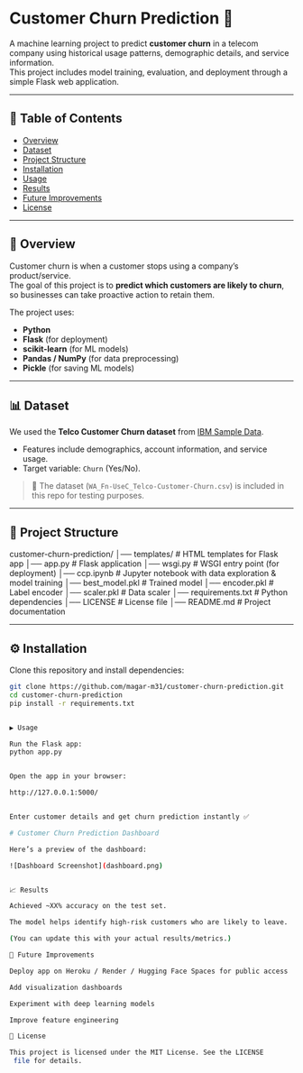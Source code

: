 # Customer Churn Prediction 🚀

A machine learning project to predict **customer churn** in a telecom company using historical usage patterns, demographic details, and service information.  
This project includes model training, evaluation, and deployment through a simple Flask web application.

---

## 📌 Table of Contents
- [Overview](#overview)
- [Dataset](#dataset)
- [Project Structure](#project-structure)
- [Installation](#installation)
- [Usage](#usage)
- [Results](#results)
- [Future Improvements](#future-improvements)
- [License](#license)

---

## 🔎 Overview
Customer churn is when a customer stops using a company’s product/service.  
The goal of this project is to **predict which customers are likely to churn**, so businesses can take proactive action to retain them.

The project uses:
- **Python**
- **Flask** (for deployment)
- **scikit-learn** (for ML models)
- **Pandas / NumPy** (for data preprocessing)
- **Pickle** (for saving ML models)

---

## 📊 Dataset
We used the **Telco Customer Churn dataset** from [IBM Sample Data](https://www.ibm.com/communities/analytics/watson-analytics-blog/guide-to-sample-datasets/).

- Features include demographics, account information, and service usage.
- Target variable: `Churn` (Yes/No).

> 📁 The dataset (`WA_Fn-UseC_Telco-Customer-Churn.csv`) is included in this repo for testing purposes.

---

## 📂 Project Structure

customer-churn-prediction/
│── templates/ # HTML templates for Flask app
│── app.py # Flask application
│── wsgi.py # WSGI entry point (for deployment)
│── ccp.ipynb # Jupyter notebook with data exploration & model training
│── best_model.pkl # Trained model
│── encoder.pkl # Label encoder
│── scaler.pkl # Data scaler
│── requirements.txt # Python dependencies
│── LICENSE # License file
│── README.md # Project documentation


---

## ⚙️ Installation
Clone this repository and install dependencies:

```bash
git clone https://github.com/magar-m31/customer-churn-prediction.git
cd customer-churn-prediction
pip install -r requirements.txt


▶️ Usage

Run the Flask app:
python app.py


Open the app in your browser:

http://127.0.0.1:5000/


Enter customer details and get churn prediction instantly ✅

# Customer Churn Prediction Dashboard

Here’s a preview of the dashboard:

![Dashboard Screenshot](dashboard.png)


📈 Results

Achieved ~XX% accuracy on the test set.

The model helps identify high-risk customers who are likely to leave.

(You can update this with your actual results/metrics.)

🚀 Future Improvements

Deploy app on Heroku / Render / Hugging Face Spaces for public access

Add visualization dashboards

Experiment with deep learning models

Improve feature engineering

📜 License

This project is licensed under the MIT License. See the LICENSE
 file for details.
